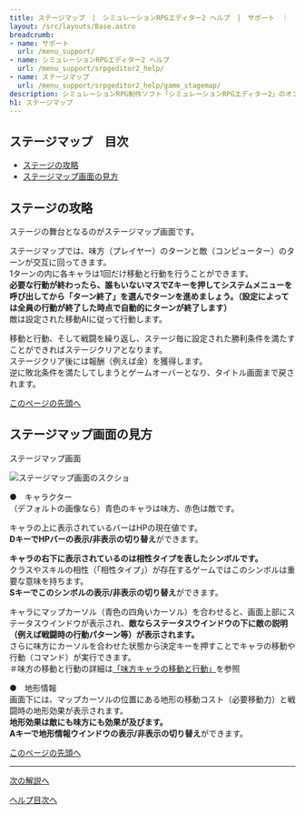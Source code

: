 ```yaml
---
title: ステージマップ　|　シミュレーションRPGエディター2 ヘルプ　|　サポート　｜　おもしろゲーム神殿
layout: /src/layouts/Base.astro
breadcrumb:
- name: サポート
  url: /menu_support/
- name: シミュレーションRPGエディター2 ヘルプ
  url: /menu_support/srpgeditor2_help/
- name: ステージマップ
  url: /menu_support/srpgeditor2_help/game_stagemap/
description: シミュレーションRPG制作ソフト「シミュレーションRPGエディター2」のオンラインヘルプ。「ステージマップ」。
h1: ステージマップ　
---
```



## ステージマップ　目次

- [ステージの攻略](#RULE)
- [ステージマップ画面の見方](#SCREEN)

<a name="RULE"></a> 

## ステージの攻略

ステージの舞台となるのがステージマップ画面です。  

ステージマップでは、味方（プレイヤー）のターンと敵（コンピューター）のターンが交互に回ってきます。  
1ターンの内に各キャラは1回だけ移動と行動を行うことができます。  
**必要な行動が終わったら、誰もいないマスでZキーを押してシステムメニューを呼び出してから「ターン終了」を選んでターンを進めましょう。（設定によっては全員の行動が終了した時点で自動的にターンが終了します）**  
敵は設定された移動AIに従って行動します。  

移動と行動、そして戦闘を繰り返し、ステージ毎に設定された勝利条件を満たすことができればステージクリアとなります。  
ステージクリア後には報酬（例えば金）を獲得します。  
逆に敗北条件を満たしてしまうとゲームオーバーとなり、タイトル画面まで戻されます。  

[このページの先頭へ](#TOP)

<a name="SCREEN"></a> 

## ステージマップ画面の見方

ステージマップ画面

![ステージマップ画面のスクショ](/menu_support/srpgeditor2_help/game_stagemap/stagemap.jpg)

●　キャラクター  
（デフォルトの画像なら）青色のキャラは味方、赤色は敵です。  

キャラの上に表示されているバーはHPの現在値です。  
**DキーでHPバーの表示/非表示の切り替え**ができます。  

**キャラの右下に表示されているのは相性タイプを表したシンボルです。**  
クラスやスキルの相性（「相性タイプ」）が存在するゲームではこのシンボルは重要な意味を持ちます。  
**Sキーでこのシンボルの表示/非表示の切り替え**ができます。  

キャラにマップカーソル（青色の四角いカーソル）を合わせると、画面上部にステータスウインドウが表示され、**敵ならステータスウインドウの下に敵の説明（例えば戦闘時の行動パターン等）が表示されます。**  
さらに味方にカーソルを合わせた状態から決定キーを押すことでキャラの移動や行動（コマンド）が実行できます。  
＃味方の移動と行動の詳細は[「味方キャラの移動と行動」](../game_action/)を参照  

●　地形情報  
画面下には、マップカーソルの位置にある地形の移動コスト（必要移動力）と戦闘時の地形効果が表示されます。  
**地形効果は敵にも味方にも効果が及びます。**  
**Aキーで地形情報ウインドウの表示/非表示の切り替え**ができます。  

[このページの先頭へ](#TOP)

---

  

[次の解説へ](../game_mapsystem/)

[ヘルプ目次へ](../)